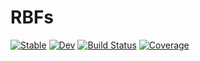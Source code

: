 # RBFs

[![Stable](https://img.shields.io/badge/docs-stable-blue.svg)](https://Expleus.github.io/RBFs.jl/stable/)
[![Dev](https://img.shields.io/badge/docs-dev-blue.svg)](https://Expleus.github.io/RBFs.jl/dev/)
[![Build Status](https://github.com/Expleus/RBFs.jl/actions/workflows/CI.yml/badge.svg?branch=master)](https://github.com/Expleus/RBFs.jl/actions/workflows/CI.yml?query=branch%3Amaster)
[![Coverage](https://codecov.io/gh/Expleus/RBFs.jl/branch/master/graph/badge.svg)](https://codecov.io/gh/Expleus/RBFs.jl)
